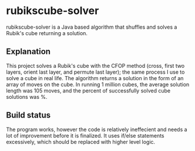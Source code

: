 # rubikscube-solver

rubikscube-solver is a Java based algorithm that shuffles and solves a Rubik's cube returning a solution.

## Explanation

This project solves a Rubik's cube with the CFOP method (cross, first two layers, orient last layer, and permute last layer); the same process I use to solve a cube in real life.  The algorithm returns a solution in the form of an array of moves on the cube.  In running 1 million cubes, the average solution length was 105 moves, and the percent of successfully solved cube solutions was %.

## Build status

The program works, however the code is relatively ineffecient and needs a lot of improvement before it is finalized.  It uses if/else statements excessively, which should be replaced with higher level logic.
